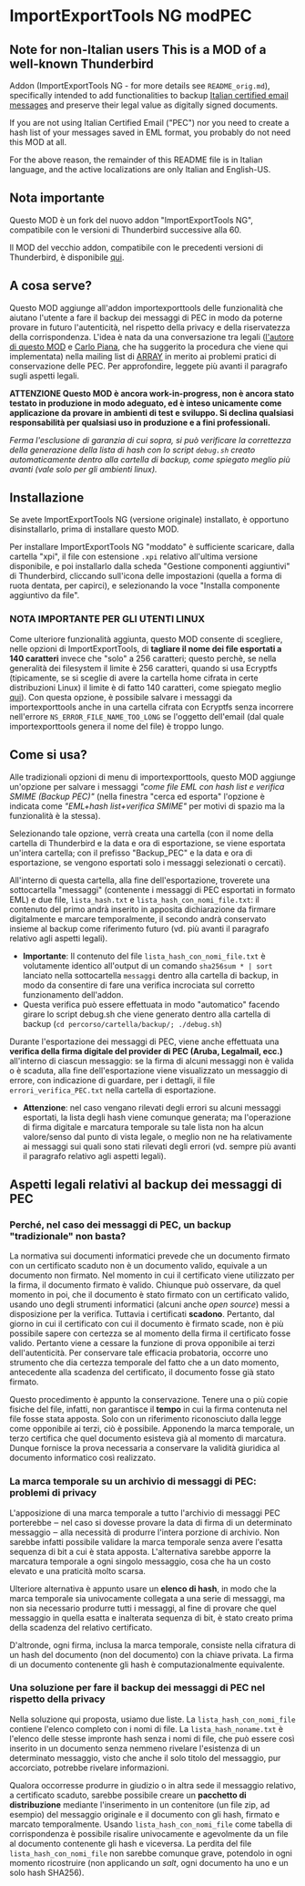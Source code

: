 # ImportExportTools NG modPEC

## Note for non-Italian users This is a MOD of a well-known Thunderbird

Addon (ImportExportTools NG - for more details see `README_orig.md`),
specifically intended to add functionalities to backup [Italian
certified email messages](https://en.wikipedia.org/wiki/Certified_email)
and preserve their legal value as digitally signed documents.

If you are not using Italian Certified Email ("PEC") nor you need to
create a hash list of your messages saved in EML format, you probably do
not need this MOD at all.

For the above reason, the remainder of this README file is in Italian
language, and the active localizations are only Italian and English-US.

## Nota importante

Questo MOD è un fork del nuovo addon "ImportExportTools NG", compatibile
con le versioni di Thunderbird successive alla 60.

Il MOD del vecchio addon, compatibile con le precedenti versioni di
Thunderbird, è disponibile
[qui](https://github.com/alpianon/importexporttools-modpec).

## A cosa serve?  

Questo MOD aggiunge all'addon importexporttools delle funzionalità che
aiutano l'utente a fare il backup dei messaggi di PEC in modo da poterne
provare in futuro l'autenticità, nel rispetto della privacy e della
riservatezza della corrispondenza.  L'idea è nata da una conversazione
tra legali ([l'autore di questo MOD](http://pianon.eu/) e [Carlo
Piana](https://www.piana.eu/), che ha suggerito la procedura che viene
qui implementata) nella mailing list di [ARRAY](https://www.array.eu/)
in merito ai problemi pratici di conservazione delle PEC. Per
approfondire, leggete più avanti il paragrafo sugli aspetti legali.

**ATTENZIONE Questo MOD è ancora work-in-progress, non è ancora stato
testato in produzione in modo adeguato, ed è inteso unicamente come
applicazione da provare in ambienti di test e sviluppo. Si declina
qualsiasi responsabilità per qualsiasi uso in produzione e a fini
professionali.**

*Ferma l'esclusione di garanzia di cui sopra, si può verificare la
correttezza della generazione della lista di hash con lo script
`debug.sh` creato automaticamente dentro alla cartella di backup, come
spiegato meglio più avanti (vale solo per gli ambienti linux).*

## Installazione

Se avete ImportExportTools NG (versione originale) installato, è
opportuno disinstallarlo, prima di installare questo MOD.

Per installare ImportExportTools NG "moddato" è sufficiente scaricare,
dalla cartella "xpi", il file con estensione `.xpi` relativo all'ultima
versione disponibile, e poi installarlo dalla scheda "Gestione
componenti aggiuntivi" di Thunderbird, cliccando sull'icona delle
impostazioni (quella a forma di ruota dentata, per capirci), e
selezionando la voce "Installa componente aggiuntivo da file".

### NOTA IMPORTANTE PER GLI UTENTI LINUX

Come ulteriore funzionalità aggiunta, questo MOD consente di scegliere,
nelle opzioni di ImportExportTools, di **tagliare il nome dei file
esportati a 140 caratteri** invece che "solo" a 256 caratteri; questo
perchè, se nella generalità dei filesystem il limite è 256 caratteri,
quando si usa Ecryptfs (tipicamente, se si sceglie di avere la cartella
home cifrata in certe distribuzioni Linux) il limite è di fatto 140
caratteri, come spiegato meglio
[qui](https://unix.stackexchange.com/questions/32795/what-is-the-maximum-allowed-filename-and-folder-size-with-ecryptfs)).
Con questa opzione, è possibile salvare i messaggi da importexporttools
anche in una cartella cifrata con Ecryptfs senza incorrere nell'errore
`NS_ERROR_FILE_NAME_TOO_LONG` se l'oggetto dell'email (dal quale
importexporttools genera il nome del file) è troppo lungo.

## Come si usa?

Alle tradizionali opzioni di menu di importexporttools, questo MOD
aggiunge un'opzione per salvare i messaggi *"come file EML con hash list
e verifica SMIME (Backup PEC)"* (nella finestra "cerca ed esporta"
l'opzione è indicata come *"EML+hash list+verifica SMIME"* per motivi di
spazio ma la funzionalità è la stessa).

Selezionando tale opzione, verrà creata una cartella (con il nome della
cartella di Thunderbird e la data e ora di esportazione, se viene
esportata un'intera cartella; con il prefisso "Backup_PEC" e la data e
ora di esportazione, se vengono esportati solo i messaggi selezionati o
cercati).

All'interno di questa cartella, alla fine dell'esportazione, troverete
una sottocartella "messaggi" (contenente i messaggi di PEC esportati in
formato EML) e due file, `lista_hash.txt` e
`lista_hash_con_nomi_file.txt`: il contenuto del primo andrà inserito in
apposita dichiarazione da firmare digitalmente e marcare temporalmente,
il secondo andrà conservato insieme al backup come riferimento futuro
(vd. più avanti il paragrafo relativo agli aspetti legali).

  * **Importante**: Il contenuto del file `lista_hash_con_nomi_file.txt`
    è volutamente identico all'output di un comando `sha256sum * | sort`
    lanciato nella sottocartella `messaggi` dentro alla cartella di
    backup, in modo da consentire di fare una verifica incrociata sul
    corretto funzionamento dell'addon.
  * Questa verifica può essere effettuata in modo "automatico" facendo
    girare lo script debug.sh che viene generato dentro alla cartella
    di backup (`cd percorso/cartella/backup/; ./debug.sh`)

Durante l'esportazione dei messaggi di PEC, viene anche effettuata una
**verifica della firma digitale del provider di PEC (Aruba, Legalmail,
ecc.)** all'interno di ciascun messaggio: se la firma di alcuni messaggi
non è valida o è scaduta, alla fine dell'esportazione viene visualizzato
un messaggio di errore, con indicazione di guardare, per i dettagli, il
file `errori_verifica_PEC.txt` nella cartella di esportazione.

  * **Attenzione**: nel caso vengano rilevati degli errori su alcuni
    messaggi esportati, la lista degli hash viene comunque generata; ma
    l'operazione di firma digitale e marcatura temporale su tale lista
    non ha alcun valore/senso dal punto di vista legale, o meglio non ne
    ha relativamente ai messaggi sui quali sono stati rilevati degli
    errori (vd. sempre più avanti il paragrafo relativo agli aspetti
    legali).

## Aspetti legali relativi al backup dei messaggi di PEC

### Perché, nel caso dei messaggi di PEC, un backup "tradizionale" non basta?

La normativa sui documenti informatici prevede che un documento firmato
con un certificato scaduto non è un documento valido, equivale a un
documento non firmato. Nel momento in cui il certificato viene
utilizzato per la firma, il documento firmato è valido. Chiunque può
osservare, da quel momento in poi, che il documento è stato firmato con
un certificato valido, usando uno degli strumenti informatici (alcuni
anche _open source_) messi a disposizione per la verifica. Tuttavia i
certificati **scadono**. Pertanto, dal giorno in cui il certificato con
cui il documento è firmato scade, non è più possibile sapere con
certezza se al momento della firma il certificato fosse valido. Pertanto
viene a cessare la funzione di prova opponibile ai terzi
dell'autenticità. Per conservare tale efficacia probatoria, occorre uno
strumento che dia certezza temporale del fatto che a un dato momento,
antecedente alla scadenza del certificato, il documento fosse già stato
firmato.

Questo procedimento è appunto la conservazione. Tenere una o più copie
fisiche del file, infatti, non garantisce il **tempo** in cui la firma
contenuta nel file fosse stata apposta. Solo con un riferimento
riconosciuto dalla legge come opponibile ai terzi, ciò è possibile.
Apponendo la marca temporale, un terzo certifica che quel documento
esisteva già al momento di marcatura. Dunque fornisce la prova
necessaria a conservare la validità giuridica al documento informatico
così realizzato.

### La marca temporale su un archivio di messaggi di PEC: problemi di privacy

L'apposizione di una marca temporale a tutto l'archivio di messaggi PEC
porterebbe ‒ nel caso si dovesse provare la data di firma di un
determinato messaggio ‒ alla necessità di produrre l'intera porzione di
archivio. Non sarebbe infatti possibile validare la marca temporale
senza avere l'esatta sequenza di bit a cui è stata apposta.
L'alternativa sarebbe apporre la marcatura temporale a ogni singolo
messaggio, cosa che ha un costo elevato e una praticità molto scarsa.

Ulteriore alternativa è appunto usare un **elenco di hash**, in modo che
la marca temporale sia univocamente collegata a una serie di messaggi,
ma non sia necessario produrre tutti i messaggi, al fine di provare che
quel messaggio in quella esatta e inalterata sequenza di bit, è stato
creato prima della scadenza del relativo certificato.

D'altronde, ogni firma, inclusa la marca temporale, consiste nella
cifratura di un hash del documento (non del documento) con la chiave
privata. La firma di un documento contenente gli hash è
computazionalmente equivalente.

### Una soluzione per fare il backup dei messaggi di PEC nel rispetto della privacy

Nella soluzione qui proposta, usiamo due liste. La
`lista_hash_con_nomi_file` contiene l'elenco completo con i nomi di
file. La `lista_hash_noname.txt` è l'elenco delle stesse impronte hash
senza i nomi di file, che può essere così inserito in un documento senza
nemmeno rivelare l'esistenza di un determinato messaggio, visto che
anche il solo titolo del messaggio, pur accorciato, potrebbe rivelare
informazioni.

Qualora occorresse produrre in giudizio o in altra sede il messaggio
relativo, a certificato scaduto, sarebbe possibile creare un **pacchetto
di distribuzione** mediante l'inserimento in un contenitore (un file
zip, ad esempio) del messaggio originale e il documento con gli hash,
firmato e marcato temporalmente. Usando `lista_hash_con_nomi_file` come
tabella di corrispondenza è possibile risalire univocamente e
agevolmente da un file al documento contenente gli hash e viceversa. La
perdita del file `lista_hash_con_nomi_file` non sarebbe comunque grave,
potendolo in ogni momento ricostruire (non applicando un _salt_, ogni
documento ha uno e un solo hash SHA256).
